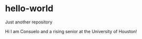 # hello-world
Just another repository

Hi I am Consuelo and a rising senior at the University of Houston!
